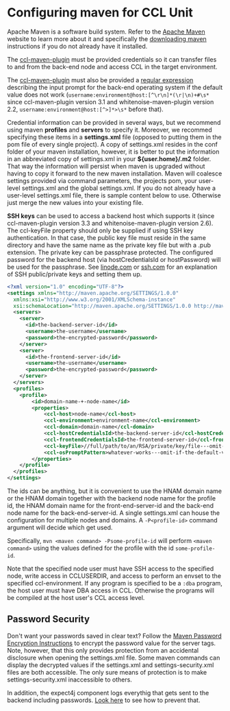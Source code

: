 # Configuring maven for CCL Unit

Apache Maven is a software build system. Refer to the [Apache Maven][apache-maven] website to learn more about it and specifically
the [downloading maven] instructions if you do not already have it installed.

[apache-maven]:https://maven.apache.org/
[downloading maven]:https://maven.apache.org/download.html

The [ccl-maven-plugin] must be provided credentials so it can transfer files to and from the back-end node and access CCL 
in the target environment.  

The [ccl-maven-plugin] must also be provided a [reqular expression][regular-expression] describing the input prompt for the back-end 
operating system if the default value does not work (`username:environment@host:[^\r\n]*(\r|\n)+#\s*` 
since ccl-maven-plugin version 3.1 and whitenoise-maven-plugin version 2.2, `username:environment@host:[^>]*>\s*`  before that). 

Credential information can be provided in several ways, but we recommend using maven <b>profiles</b> and <b>servers</b> to specify it. 
Moreover, we recommed specifying these items in a <b>settings.xml</b> file (opposed to putting them in the pom file of every single project). 
A copy of settings.xml resides in the conf folder of your maven installation, however, it is better to put the information in an abbreviated copy of 
settings.xml in your <b>${user.home}/.m2</b> folder. That way the information will persist when maven is upgraded without having to copy it 
forward to the new maven installation. Maven will coalesce settings provided via command parameters, the projects pom, your user-level settings.xml and the global
settings.xml. If you do not already have a user-level settings.xml file, there is sample content below to use. 
Otherwise just merge the new values into your existing file.

<b>SSH keys</b> can be used to access a backend host which supports it (since ccl-maven-plugin version 3.3 and whitenoise-maven-plugin version 2.6).
The ccl-keyFile property should only be supplied if using SSH key authentication. In that case, the public key file must reside in the same directory 
and have the same name as the private key file but with a .pub extension. The private key can be passphrase protected. 
The configured password for the backend host (via hostCredentialsId or hostPassword) will be used for the passphrase. 
See [linode.com][linode] or [ssh.com] for an explanation of SSH public/private keys and setting them up. 

```xml
<?xml version="1.0" encoding="UTF-8"?>
<settings xmlns="http://maven.apache.org/SETTINGS/1.0.0"
  xmlns:xsi="http://www.w3.org/2001/XMLSchema-instance"
  xsi:schemaLocation="http://maven.apache.org/SETTINGS/1.0.0 http://maven.apache.org/xsd/settings-1.0.0.xsd">
  <servers>
    <server>
      <id>the-backend-server-id</id>
      <username>the-username</username>
      <password>the-encrypted-password</password>
    </server>
    <server>
      <id>the-frontend-server-id</id>
      <username>the-username</username>
      <password>the-encrypted-password</password>
    </server>
  </servers>
  <profiles>
    <profile>
        <id>domain-name-+-node-name</id>
        <properties>
            <ccl-host>node-name</ccl-host>
            <ccl-environment>environment-name</ccl-environment>
            <ccl-domain>domain-name</ccl-domain>
            <ccl-hostCredentialsId>the-backend-server-id</ccl-hostCredentialsId>
            <ccl-frontendCredentialsId>the-frontend-server-id</ccl-frontendCredentialsId>
            <ccl-keyFile>//full/path/to/an/RSA/private/key/file---omit-if-not-using-ssh-private-keys<ccl-keyFile>
            <ccl-osPromptPattern>whatever-works---omit-if-the-default-value-works</ccl-osPromptPattern>
        </properties>
    </profile>  
  </profiles>
</settings>  
```

The ids can be anything, but it is convenient to use the HNAM domain name or the HNAM domain together with the backend node name for the profile id, 
the HNAM domain name for the front-end-server-id and the back-end node name for the back-end-server-id. 
A single settings.xml can house the configuration for multiple nodes and domains. A `-P<profile-id>` command argument will decide which get used.

Specifically, `mvn <maven command> -Psome-profile-id` will perform `<maven command>` using the values defined for the profile with the id `some-profile-id`.

Note that the specified node user must have SSH access to the specified node, write access in CCLUSERDIR, and access to perform an envset to the specified ccl-environment.
If any program is specified to be a `:dba` program, the host user must have DBA access in CCL. Otherwise the programs will be compiled at the host user's CCL access level.

## Password Security
Don't want your passwords saved in clear text? Follow the [Maven Password Encryption Instructions](http://maven.apache.org/guides/mini/guide-encryption.html) to
encrypt the password value for the server tags. Note, however, that this only provides protection from an accidental disclosure when opening the settings.xml file. 
Some maven commands can display the decrypted values if the settings.xml and settings-security.xml files are both accessible. The only sure means of protection is to make 
settings-security.xml inaccessible to others.

In addition, the expect4j component logs everythig that gets sent to the backend including passwords. [Look here][password-logging-prevention] to see how to prevent that.

[ccl-maven-plugin]:../ccl-maven-plugin/README.md
[password-logging-prevention]:../ccl-maven-plugin/doc/PASSWORDLOGGING.md
[regular-expression]: https://en.wikipedia.org/wiki/Regular_expression
[ssh.com]: https://www.ssh.com/ssh/key/#sec-How-to-configure-key-based-authentication
[linode]: https://www.linode.com/docs/security/authentication/use-public-key-authentication-with-ssh
